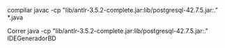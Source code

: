 compilar
javac -cp "lib/antlr-3.5.2-complete.jar:lib/postgresql-42.7.5.jar:." *.java

Correr
java -cp "lib/antlr-3.5.2-complete.jar:lib/postgresql-42.7.5.jar:." IDEGeneradorBD